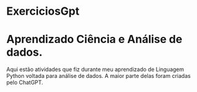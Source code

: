 # ExerciciosGpt

# Aprendizado Ciência e Análise de dados.

Aqui estão atividades que fiz durante meu aprendizado de Linguagem Python voltada para análise de dados. A maior parte delas foram criadas pelo ChatGPT.